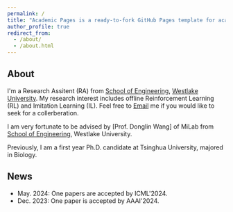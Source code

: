 ```yaml
---
permalink: /
title: "Academic Pages is a ready-to-fork GitHub Pages template for academic personal websites"
author_profile: true
redirect_from: 
  - /about/
  - /about.html
---
```

## About
I'm a Research Assitent (RA) from [School of Engineering](https://engineering.westlake.edu.cn/), [Westlake University](https://www.westlake.edu.cn/). My research interest includes offline Reinforcement Learning (RL) and Imitation Learning (IL). Feel free to [Email](mailto:stevezhangz@163.com)   me if you would like to seek for a collerberation. 

I am very fortunate to be advised by [Prof. Donglin Wang] of MiLab from [School of Engineering](https://engineering.westlake.edu.cn/), Westlake University.

Previously, I am a first year Ph.D. candidate at Tsinghua University, majored in Biology.

## News 
- May. 2024: One papers are accepted by ICML'2024.
- Dec. 2023: One paper is accepted by AAAI'2024.


